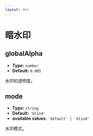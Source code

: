 ```yaml
---
layout: doc
---
```


<el-backtop></el-backtop>

# 暗水印

## globalAlpha

- **Type:** `number`
- **Default:** `0.005`

水印的透明度。

## mode

- **Type:** `string`
- **Default:** `'blind'`
- **available values**: `'default' | 'blind'`

水印模式。
